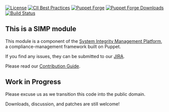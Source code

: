 [![License](https://img.shields.io/:license-apache-blue.svg)](http://www.apache.org/licenses/LICENSE-2.0.html)
[![CII Best Practices](https://bestpractices.coreinfrastructure.org/projects/73/badge)](https://bestpractices.coreinfrastructure.org/projects/73)
[![Puppet Forge](https://img.shields.io/puppetforge/v/simp/simpcat.svg)](https://forge.puppetlabs.com/simp/simpcat)
[![Puppet Forge Downloads](https://img.shields.io/puppetforge/dt/simp/simpcat.svg)](https://forge.puppetlabs.com/simp/simpcat)
[![Build Status](https://travis-ci.org/simp/pupmod-simp-simpcat.svg)](https://travis-ci.org/simp/pupmod-simp-simpcat)

## This is a SIMP module

This module is a component of the [System Integrity Management Platform](https://simp-project.com),
a compliance-management framework built on Puppet.

If you find any issues, they can be submitted to our [JIRA](https://simp-project.atlassian.net/).

Please read our [Contribution Guide](https://simp.readthedocs.io/en/stable/contributors_guide/index.html).

## Work in Progress

Please excuse us as we transition this code into the public domain.

Downloads, discussion, and patches are still welcome!
